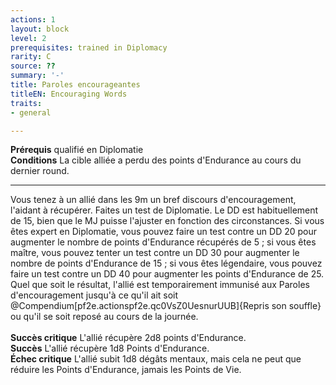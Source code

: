 ```yaml
---
actions: 1
layout: block
level: 2
prerequisites: trained in Diplomacy
rarity: C
source: ??
summary: '-'
title: Paroles encourageantes
titleEN: Encouraging Words
traits:
- general

---
```


<p><span><strong>Prérequis</strong> qualifié en Diplomatie<br><strong>Conditions</strong> La cible alliée a perdu des points d'Endurance au cours du dernier round.<br></span></p>
<hr>
<p>Vous tenez à un allié dans les 9m un bref discours d'encouragement, l'aidant à récupérer. Faites un test de Diplomatie. Le DD est habituellement de 15, bien que le MJ puisse l'ajuster en fonction des circonstances. Si vous êtes expert en Diplomatie, vous pouvez faire un test contre un DD 20 pour augmenter le nombre de points d'Endurance récupérés de 5 ; si vous êtes maître, vous pouvez tenter un test contre un DD 30 pour augmenter le nombre de points d'Endurance de 15 ; si vous êtes légendaire, vous pouvez faire un test contre un DD 40 pour augmenter les points d'Endurance de 25. Quel que soit le résultat, l'allié est temporairement immunisé aux Paroles d'encouragement jusqu'à ce qu'il ait soit @Compendium[pf2e.actionspf2e.qc0VsZ0UesnurUUB]{Repris son souffle} ou qu'il se soit reposé au cours de la journée. <br><br><strong>Succès critique</strong> L'allié récupère 2d8 points d'Endurance.<br><strong>Succès</strong> L'allié récupère 1d8 Points d'Endurance.<br><strong>Échec critique</strong> L'allié subit 1d8 dégâts mentaux, mais cela ne peut que réduire les Points d'Endurance, jamais les Points de Vie.&nbsp;</p>